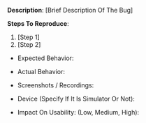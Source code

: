 **Description**: [Brief Description Of The Bug]

**Steps To Reproduce**:

1. [Step 1]
2. [Step 2]

- Expected Behavior:

- Actual Behavior:

- Screenshots / Recordings:

- Device (Specify If It Is Simulator Or Not):

- Impact On Usability: (Low, Medium, High):
